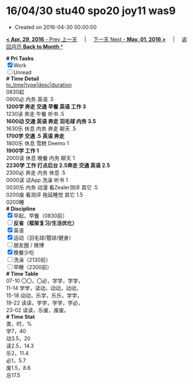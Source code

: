 # 16/04/30 stu40 spo20 joy11 was9

- Created on 2016-04-30 00:00:00

[**< Apr. 29, 2016** - Prev 上一天](/lifelogs/2016/04/d29.md) &nbsp; &nbsp; | &nbsp; &nbsp; [下一天 Next - **May. 01, 2016 >**](/lifelogs/2016/05/d01.md) &nbsp; &nbsp; |  &nbsp; &nbsp; [返回月历 **Back to Month ^**](/lifelogs/2016/04/index.md)
<br/><div><b># Pri Tasks</b></div><div><input checked="true" type="checkbox"/>Work</div><div><input type="checkbox"/>Unread</div><div><b># Time Detail</b></div><div><u>to_time|type|desc|duration</u></div><div>0830起</div><div>0900必 内务 英语 .5</div><div><b>1200学 奔走 交通 早餐 英语 工作 3</b></div><div>1230读 奔走 午餐 听书 .5</div><div><b>1600动 交通 英语 奔走 羽毛球 内务 3.5</b></div><div>1630乐 休息 内务 奔走 聊天 .5</div><div><b>1700学 交通 .5</b> <b>英语 </b><b>奔走</b></div><div>1800乐 休息 雪糕 Deemo 1</div><div><b>1900学 工作 1</b></div><div>2000读 休息 晚餐 内务 聊天 1</div><div><b>2230学 工作 打点后台 2.5</b><b>奔走 交通 英语 2.5</b></div><div>2300必 奔走 内务 休息 .5</div><div>0000读 试App 洗澡 听书 1</div><div>0030乐 内务 动漫 看Zealer测评 其它 .5</div><div>0200废 看测评 拖延睡觉 其它 1.5</div><div>0200睡</div><div><b># Discipline</b></div><div><input checked="true" type="checkbox"/>早起，早餐（0830前）</div><div><b><input type="checkbox"/></b><b>反省（框架复习/生活优化）</b></div><div><input checked="true" type="checkbox"/>英语</div><div><input checked="true" type="checkbox"/>运动（羽毛球/毽球/健身）</div><div><input type="checkbox"/>朋友圈 / 微博</div><div><input checked="true" type="checkbox"/>晚餐少吃</div><div><input type="checkbox"/>洗澡（2130前）</div><div><input type="checkbox"/>早睡（2300前）</div><div><b># Time Table</b></div><div>07-10 〇〇，〇必，学学，学学，</div><div>11-14 学学，读动，动动，动动，</div><div>15-18 动动，乐学，乐乐，学学，</div><div>19-22 读读，学学，学学，学必，</div><div>23-02 读读，乐废，废废。</div><div><b># Time Stat</b></div><div>类，时，%</div><div>学7，40</div><div>动3.5，20</div><div>读2.5，14.3</div><div>乐2，11.4</div><div>必1，5.7</div><div>废1.5，8.6</div><div>总17.5</div>
